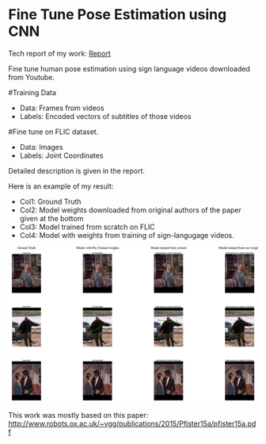 # Fine Tune Pose Estimation using CNN

Tech report of my work: [Report](https://drive.google.com/open?id=0B0XN6u3to2v8bnhiZlc0bVpod2M)

Fine tune human pose estimation using sign language videos downloaded from Youtube.

#Training Data
* Data: Frames from videos
* Labels: Encoded vectors of subtitles of those videos

#Fine tune on FLIC dataset.
* Data: Images
* Labels: Joint Coordinates

Detailed description is given in the report.

Here is an example of my result:
* Col1: Ground Truth
* Col2: Model weights downloaded from original authors of the paper given at the bottom
* Col3: Model trained from scratch on FLIC
* Col4: Model with weights from training of sign-langugage videos.



![alt tag](sample2.png)

This work was mostly based on this paper: http://www.robots.ox.ac.uk/~vgg/publications/2015/Pfister15a/pfister15a.pdf


